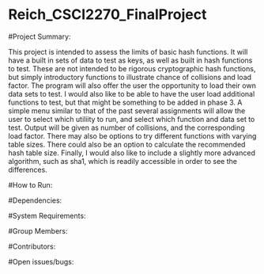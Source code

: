 # Reich_CSCI2270_FinalProject

#Project Summary:

This project is intended to assess the limits of basic hash functions.  It will have a built in sets of data to test as keys, as well as built in hash functions to test.  These are not intended to be rigorous cryptographic hash functions, but simply introductory functions to illustrate chance of collisions and load factor.  The program will also offer the user the opportunity to load their own data sets to test.  I would also like to be able to have the user load additional functions to test, but that might be something to be added in phase 3.  A simple menu similar to that of the past several assignments will allow the user to select which  utiliity to run, and select which function and data set to test.  Output will be given as number of collisions, and the corresponding load factor.  There may also be options to try different functions with varying table sizes.  There could also be an option to calculate the recommended hash table size.  Finally, I would also like to include a slightly more advanced algorithm, such as sha1, which is readily accessible in order to see the differences.

#How to Run:

#Dependencies:

#System Requirements:

#Group Members:

#Contributors:

#Open issues/bugs:

